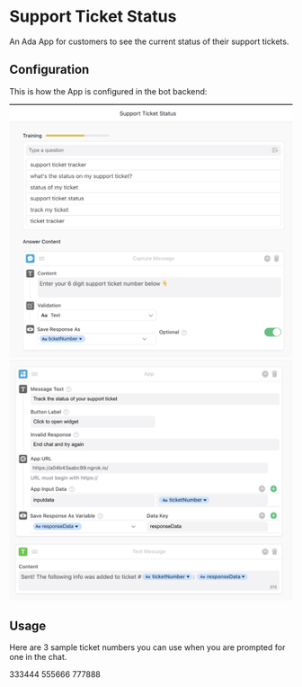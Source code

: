 # Support Ticket Status

An Ada App for customers to see the current status of their support tickets.



## Configuration

This is how the App is configured in the bot backend:

<img src="imgs/setupShot1.png">
<img src="imgs/setupShot2.png">

## Usage

Here are 3 sample ticket numbers you can use when you are prompted for one in the chat.

333444
555666
777888
